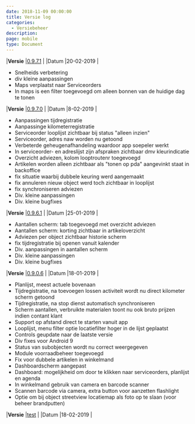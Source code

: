 ```yaml
---
date: 2018-11-09 00:00:00
title: Versie log
categories:
  - Versiebeheer
description:
page: mobile
type: Document
---
```


|**Versie** |[0.9.7.1](http://apk4umobile.v2.ignissoftware.nl/apkupdates/mobilev2/Ignis.971.apk) | |Datum |20-02-2019 |
* Snelheids verbetering
* div kleine aanpassingen
* Maps verplaatst naar Serviceorders
* In maps is een filter toegevoegd om alleen bonnen van de huidige dag te tonen


|**Versie** |[0.9.7.0](http://apk4umobile.v2.ignissoftware.nl/apkupdates/mobilev2/Ignis.970.apk) | |Datum |8-02-2019 |
* Aanpassingen tijdregistratie
* Aanpassinge kilometerregistratie
* Serviceorder looplijst zichtbaar bij status "alleen inzien"
* Serviceorder, adres naw worden nu getoond
* Verbeterde geheugenafhandeling waardoor app soepeler werkt
* In serviceorder- en adreslijst zijn afspraken zichtbaar dmv kleurindicatie
* Overzicht adviezen, kolom looptroutenr toegevoegd
* Artikelen worden alleen zichtbaar als "tonen op pda" aangevinkt staat in backoffice
* fix situatie waarbij dubbele keuring werd aangemaakt
* fix annuleren nieuw object werd toch zichtbaar in looplijst
* fix synchroniseren adviezen
* Div. kleine aanpassingen
* Div. kleine bugfixes


|**Versie** |[0.9.6.1](http://apk4umobile.v2.ignissoftware.nl/apkupdates/mobilev2/Ignis.961.apk) | |Datum |25-01-2019 |
* Aantallen scherm: tab toegevoegd met overzicht adviezen
* Aantallen scherm: korting zichtbaar in artikeloverzicht
* Adviezen per object zichtbaar historie scherm
* fix tijdregistratie bij openen vanuit kalender
* Div. aanpassingen in aantallen scherm
* Div. kleine aanpassingen
* Div. kleine bugfixes

|**Versie** |[0.9.0.6](http://apk4umobile.v2.ignissoftware.nl/apkupdates/mobilev2/Ignis.906.apk) | |Datum |18-01-2019 |
* Planlijst, meest actuele bovenaan
* Tijdregistratie, na toevoegen lossen activiteit wordt nu direct kilometer scherm getoond
* Tijdregistratie, na stop dienst automatisch synchroniseren
* Scherm aantallen, verbruikte materialen toont nu ook bruto prijzen indien contant klant
* Support op afstand direct te starten vanuit app
* Looplijst, menu filter optie locatiefilter hoger in de lijst geplaatst
* Controls geupdate naar de laatste versie
* Div fixes voor Android 9
* Status van subobjecten wordt nu correct weergegeven
* Module voorraadbeheer toegevoegd
* Fix voor dubbele artikelen in winkelmand
* Dashboardscherm aangepast
* Dashboard: mogelijkheid om door te klikken naar serviceorders, planlijst en agenda
* In winkelmand gebruik van camera en barcode scanner
* Scannen barcode via camera, extra button voor aanzetten flashlight
* Optie om bij object streetview locatiemap  als foto op te slaan (voor beheer brandputten)


|**Versie** |[test](http://apk4umobile.v2.ignissoftware.nl/apkupdates/mobilev2/Ignis.test.apk) | |Datum |18-02-2019 |

